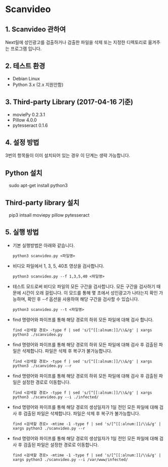 Scanvideo
======================

## 1. Scanvideo 관하여
Next릴에 성인광고를 검출하거나 검출한 파일을 삭제 또는 지정한 디렉토리로 옮겨주는 프로그램 입니다.

## 2. 테스트 환경
* Debian Linux
* Python 3.x (2.x 지원안함)

## 3. Third-party Library (2017-04-16 기준)
* moviePy 0.2.3.1
* Pillow 4.0.0
* pytesseract 0.1.6

## 4. 설정 방법
3번의 항목들이 이미 설치되어 있는 경우 이 단계는 생략 가능합니다.

## Python 설치
    sudo apt-get install python3

## Third-party library 설치
    pip3 intsall moviepy pillow pytesseract
    
## 5. 실행 방법
* 기본 실행방법은 아래와 같습니다.
  ```
  python3 scanvideo.py <파일명>
  ```

* 비디오 파일에서 1, 3, 5, 40초 영상을 검사합니다.
  ```
  python3 scanvideo.py --f 1,3,5,40 <파일명>
  ```

* 테스트 모드로써 비디오 파일의 모든 구간을 검사합니다. 모든 구간을 검사하기 때문에 시간이 오래 걸립니다. 이 모드를 통해 몇 초에서 성인광고가 나타는지 확인 가능하며, 확인 후 --f 옵션을 사용하여 해당 구간을 검사할 수 있습니다.
  ```
  python3 scanvideo.py --t <파일명>
  ```

* find 명령어와 파이프를 통해 해당 경로의 하위 모든 파일에 대해 검사 합니다.
  ```
  find <검색할 경로> -type f | sed 's/[^[[:alnum:]]/\\&/g' | xargs python3 ./scanvideo.py
  ```

* find 명령어와 파이프를 통해 해당 경로의 하위 모든 파일에 대해 검사 후 검출된 파일은 삭제합니다. 파일은 삭제 후 복구가 불가능합니다.
  ```
  find <검색할 경로> -type f | sed 's/[^[[:alnum:]]/\\&/g' | xargs python3 ./scanvideo.py --r
  ```
* find 명령어와 파이프를 통해 해당 경로의 하위 모든 파일에 대해 검사 후 검출된 파일은 설정한 경로로 이동합니다.
  ```
  find <검색할 경로> -type f | sed 's/[^[[:alnum:]]/\\&/g' | xargs python3 ./scanvideo.py --i ./infected/
  ```

* find 명령어와 파이프를 통해 해당 경로의 생성일자가 1일 전인 모든 파일에 대해 검사 후 검출된 파일은 삭제합니다. 파일은 삭제 후 복구가 불가능합니다.
  ```
  find <검색할 경로> -mtime -1 -type f | sed 's/[^[[:alnum:]]/\\&/g' | xargs python3 ./scanvideo.py --r
  ```

* find 명령어와 파이프를 통해 해당 경로의 생성일자가 1일 전인 모든 파일에 대해 검사 후 검출된 파일은 설정한 경로로 이동합니다.
  ```
  find <검색할 경로> -mtime -1 -type f | sed 's/[^[[:alnum:]]/\\&/g' | xargs python3 ./scanvideo.py --i /var/www/infected/
  ```
